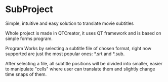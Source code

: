 # SubProject
Simple, intuitive and easy solution to translate movie subtitles

Whole project is made in QTCreator, it uses QT framework and is based on simple forms program.

Program Works by selecting a subtitle file of chosen format, right now supported are just the most popular ones: *.srt and *.sub.

After selecting a file, all subtitle positions will be divided into smaller, easier to manipulate "cells" where user can translate them and slightly change time snaps of them.